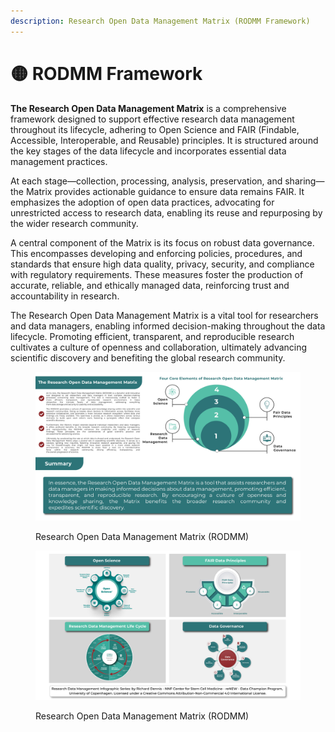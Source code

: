 ```yaml
---
description: Research Open Data Management Matrix (RODMM Framework)
---
```


# 🟡 RODMM Framework

**The Research Open Data Management Matrix** is a comprehensive framework designed to support effective research data management throughout its lifecycle, adhering to Open Science and FAIR (Findable, Accessible, Interoperable, and Reusable) principles. It is structured around the key stages of the data lifecycle and incorporates essential data management practices.

At each stage—collection, processing, analysis, preservation, and sharing—the Matrix provides actionable guidance to ensure data remains FAIR. It emphasizes the adoption of open data practices, advocating for unrestricted access to research data, enabling its reuse and repurposing by the wider research community.

A central component of the Matrix is its focus on robust data governance. This encompasses developing and enforcing policies, procedures, and standards that ensure high data quality, privacy, security, and compliance with regulatory requirements. These measures foster the production of accurate, reliable, and ethically managed data, reinforcing trust and accountability in research.

The Research Open Data Management Matrix is a vital tool for researchers and data managers, enabling informed decision-making throughout the data lifecycle. Promoting efficient, transparent, and reproducible research cultivates a culture of openness and collaboration, ultimately advancing scientific discovery and benefiting the global research community.



<div data-full-width="true"><figure><img src="../.gitbook/assets/Designrff-1.jpg" alt=""><figcaption><p>Research Open Data Management Matrix (RODMM)</p></figcaption></figure></div>

<div data-full-width="true"><figure><img src="../.gitbook/assets/Designrff-2.jpg" alt=""><figcaption><p>Research Open Data Management Matrix (RODMM)</p></figcaption></figure></div>
